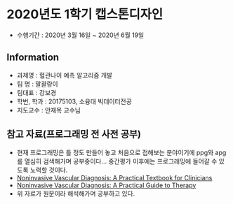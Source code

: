# 2020년도 1학기 캡스톤디자인
-  수행기간 : 2020년 3월 16일 ~ 2020년 6월 19일
## Information 
- 과제명 : 혈관나이 예측 알고리즘 개발
- 팀 명 : 말괄량이
- 팀대표 : 강보경
- 학번, 학과 : 20175103, 소융대 빅데이터전공
- 지도교수 : 안재목 교수님

## 참고 자료(프로그래밍 전 사전 공부)
- 현재 프로그래밍은 틀 정도 만들어 놓고 처음으로 접해보는 분야이기에 ppg와 apg를 열심히 검색해가며 공부중이다... 중간평가 이후에는 프로그래밍에 들어갈 수 있도록 노력할 것이다.
- [Noninvasive Vascular Diagnosis: A Practical Textbook for Clinicians](https://books.google.co.kr/books?id=4EQ4DwAAQBAJ&pg=PA530&lpg=PA530&dq=ppg+apg+abcde&source=bl&ots=A8oLh_ljNe&sig=ACfU3U2N47kNhI3Powog5uH94d8EtVEqQg&hl=ko&sa=X&ved=2ahUKEwjTza3X34vpAhVQG6YKHb2aDYcQ6AEwC3oECAoQAQ#v=onepage&q=ppg%20apg%20abcde&f=false)
- [Noninvasive Vascular Diagnosis: A Practical Guide to Therapy
](https://books.google.co.kr/books?id=idHprbBeQngC&pg=PA468&lpg=PA468&dq=ppg+apg+abcde&source=bl&ots=ABH7Izo7G5&sig=ACfU3U2YoLQxfFQ7THfNbsTwfr57RryClQ&hl=ko&sa=X&ved=2ahUKEwjTza3X34vpAhVQG6YKHb2aDYcQ6AEwD3oECAgQAQ#v=onepage&q=ppg%20apg%20abcde&f=false)
- 위 자료가 원문이라 해석해가며 공부하고 있다.
